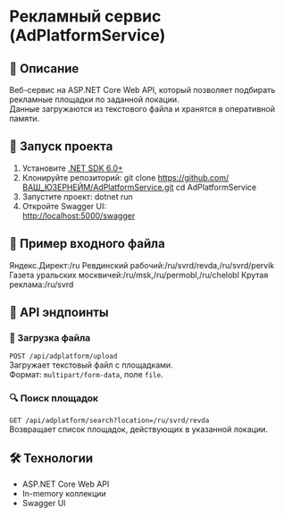 ﻿# Рекламный сервис (AdPlatformService)

## 📌 Описание

Веб-сервис на ASP.NET Core Web API, который позволяет подбирать рекламные площадки по заданной локации.  
Данные загружаются из текстового файла и хранятся в оперативной памяти.

## 🚀 Запуск проекта

1. Установите [.NET SDK 6.0+](https://dotnet.microsoft.com/download)
2. Клонируйте репозиторий: git clone https://github.com/ВАШ_ЮЗЕРНЕЙМ/AdPlatformService.git cd AdPlatformService
3. Запустите проект: dotnet run
4. Откройте Swagger UI:  
[http://localhost:5000/swagger](http://localhost:5000/swagger)

## 📂 Пример входного файла

Яндекс.Директ:/ru 
Ревдинский рабочий:/ru/svrd/revda,/ru/svrd/pervik 
Газета уральских москвичей:/ru/msk,/ru/permobl,/ru/chelobl 
Крутая реклама:/ru/svrd

## 📡 API эндпоинты

### 🔄 Загрузка файла

`POST /api/adplatform/upload`  
Загружает текстовый файл с площадками.  
Формат: `multipart/form-data`, поле `file`.

### 🔍 Поиск площадок

`GET /api/adplatform/search?location=/ru/svrd/revda`  
Возвращает список площадок, действующих в указанной локации.

## 🛠️ Технологии

- ASP.NET Core Web API
- In-memory коллекции
- Swagger UI
